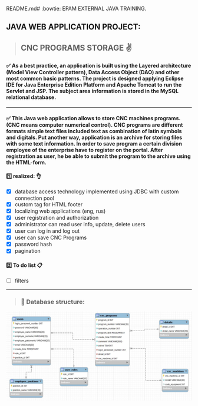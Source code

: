 README.md# :bowtie: EPAM EXTERNAL JAVA TRAINING.

## JAVA WEB APPLICATION PROJECT:
>## CNC PROGRAMS STORAGE :v:

#### :white_check_mark: As a best practice, an application is built using the Layered architecture (Model View Controller pattern), Data Access Object (DAO) and other most common basic patterns. The project is designed applying Eclipse IDE for Java Enterprise Edition Platform and Apache Tomcat to run the Servlet and JSP. The subject area information is stored in the MySQL relational database.
___
#### :white_check_mark: This Java web application allows to store CNC machines programs. (CNC means computer numerical control). CNC programs are different formats simple text files included text as combination of latin symbols and digitals. Put another way, application is an archive for storing files with some text information. In order to save program a certain division employee of the enterprise have to register on the portal. After registration as user, he be able to submit the program to the archive using the HTML-form. 

#### :one: realized: :ok_hand:
- [x] database access technology implemented using JDBC with custom connection pool
- [x] custom tag for HTML footer
- [x] localizing web applications (eng, rus)
- [x] user registration and authorization
- [x] administrator can read user info, update, delete users 
- [x] user can log in and log out
- [x] user can save CNC Programs
- [x] password hash
- [x] pagination
#### :two: To do list :clipboard:
- [ ] filters

___
>### :page_facing_up: Database structure:
![alt text](https://github.com/Petrovich-A/CNC-programs-storage/blob/master/CNC_programs_storage.JPG?raw=true)